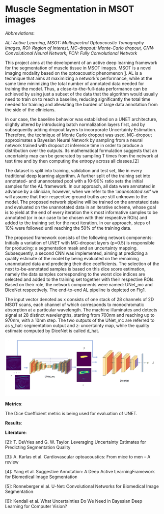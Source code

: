 # Muscle Segmentation in MSOT images


*Abbreviations*:

*AL: Active Learning, MSOT: Multispectral Optoacoustic Tomography Images, ROI: Region of Interest, MC-dropout: Monte-Carlo dropout, CNN: Convolutional Neural Network, FCN: Fully Convolutional Network*

This project aims at the  development of an active deep learning framework for the segmentation of muscle tissue in MSOT images. MSOT is a novel imaging modality based on the optoacoustic phenomenon [1]. AL is a technique that aims at maximizing a network's performance, while at the same time minimizing the total number of annotated data needed for training the model. Thus, a close-to-the-full-data performance can be achieved by using just a subset of the data that the algorithm would usually need to train on to reach a baseline, reducing significantly the total time needed for training and alleviating the burden of large data annotation from the side of the clinicians.

In our case, the baseline behavior was established on a UNET architecture, slightly altered by introducing batch normalization layers first, and by subsequently adding dropout layers to incorporate Uncertainty Estimation. Therefore, the technique of Monte Carlo dropout was used. MC-dropout approximates a Bayesian Neural Network by sampling from a neural network trained with dropout at inference time in order to produce a distribution over the outputs. Its mathematical formulation suggests that an uncertainty map can be generated by sampling T times from the network at test time and by then computing the entropy across all classes.[2]

The dataset is split into training, validation and test set, like in every traditional deep learning algorithm. A further split of the training set into annotated- and unannotated pool with a 10-90% ratio sets the initial samples for the AL framework. In our approach, all data were annotated in advance by a clinician, however, when we refer to the *'unannotated set'* we will assume that their respective ground truths are still unknown to the model. The proposed network pipeline will be trained on the annotated data and evaluated on the unannotated data in an iterative scheme, whose goal is to yield at the end of every iteration the k most informative samples to be annotated (or in our case to be chosen with their respective ROIs) and added to the training set for the next iteration. In our approach, steps of 10% were followed until reaching the 50% of the training data. 

The proposed framework consists of the following network components: Initially a variation of UNET with MC-dropout layers (p=0.5) is responsible for producing: a segmentation mask and an uncertainty mapping. Subsequently, a second CNN was implemented, aiming at predicting a quality estimate of the model by being evaluated on the remaining unannotated data and predicting their dice coefficients. The selection of the next to-be-annotated samples is based on this dice score estimation, namely the data samples corresponding to the worst dice indices are selected and added to the training set together with their respective ROIs. Based on their role, the network components were named: UNet_mc and DiceNet respectively. The end-to-end  AL pipeline is depicted on Fig1.

The input vector denoted as x consists of one stack of 28 channels of 2D MSOT scans, each channel of which corresponds to monochromatic absorption at a particular wavelength. The machine illuminates and detects signal at 28 distinct wavelengths, starting from 700nm and reaching up to 970nm, with a 10nm step. The two outputs of the UNet_mc are referred to as y_hat: segmentation output and z: uncertainty map, while the quality estimate computed by DiceNet is called d_hat.

![](end-to-end_final.PNG)

**Metrics**:

The Dice Coefficient metric is being used for evaluation of UNET.


**Results**:





**Literature**:

[1]: ithera-medical.com

[2]: T. DeVries and G. W. Taylor. Leveraging Uncertainty Estimates for Predicting Segmentation Quality

[3]: A. Karlas et al. Cardiovascular optoacoustics: From mice to men – A review

[4]: Yang et al. Suggestive Annotation: A Deep Active LearningFramework for Biomedical Image Segmentation

[5]: Ronneberger el al. U-Net: Convolutional Networks for Biomedical Image Segmentation

[6]: Kendall et al. What Uncertainties Do We Need in Bayesian Deep Learning for Computer Vision?
